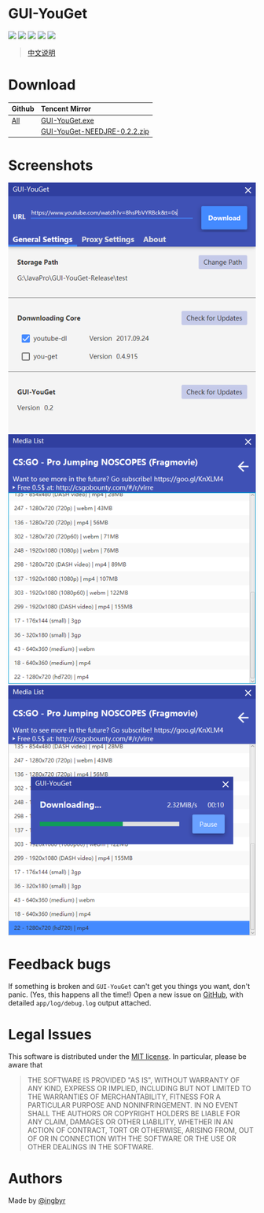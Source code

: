 ﻿# GUI-YouGet
![](https://img.shields.io/badge/v0.2.2-pass-green.svg)
![](https://img.shields.io/github/forks/ingbyr/GUI-YouGet.svg)
![](https://img.shields.io/github/stars/ingbyr/GUI-YouGet.svg)
![](https://img.shields.io/badge/license-MIT-blue.svg)
![](https://img.shields.io/github/issues/ingbyr/GUI-YouGet.svg)

> [中文说明](http://www.ingbyr.com/post/youget-zh/)

# Download

| Github | Tencent Mirror |
| :---- | :----------- |
| [All](https://github.com/ingbyr/GUI-YouGet/releases) | [GUI-YouGet.exe](https://share.weiyun.com/7580673363d31a07d5cbf24f0f7c741d) |
| | [GUI-YouGet-NEEDJRE-0.2.2.zip](https://share.weiyun.com/d8a03914225c913ad49ebbe05a85814b)

# Screenshots
![](screenshots/main.png)
![](screenshots/medias.png)
![](screenshots/download.png)

# Feedback bugs
If something is broken and `GUI-YouGet` can't get you things you want, don't panic. (Yes, this happens all the time!)
Open a new issue on [GitHub](https://github.com/ingbyr/GUI-YouGet/issues), with detailed `app/log/debug.log` output attached.

# Legal Issues

This software is distributed under the [MIT license](https://raw.githubusercontent.com/ingbyr/GUI-YouGet/master/LICENSE.txt).
In particular, please be aware that
> THE SOFTWARE IS PROVIDED "AS IS", WITHOUT WARRANTY OF ANY KIND, EXPRESS OR
IMPLIED, INCLUDING BUT NOT LIMITED TO THE WARRANTIES OF MERCHANTABILITY,
FITNESS FOR A PARTICULAR PURPOSE AND NONINFRINGEMENT. IN NO EVENT SHALL THE
AUTHORS OR COPYRIGHT HOLDERS BE LIABLE FOR ANY CLAIM, DAMAGES OR OTHER
LIABILITY, WHETHER IN AN ACTION OF CONTRACT, TORT OR OTHERWISE, ARISING FROM,
OUT OF OR IN CONNECTION WITH THE SOFTWARE OR THE USE OR OTHER DEALINGS IN THE
SOFTWARE.

# Authors

Made by [@ingbyr](http://www.ingbyr.com)
